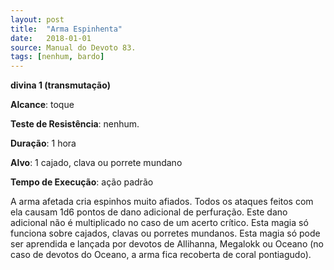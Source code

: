 ```yaml
---
layout: post
title:  "Arma Espinhenta"
date:   2018-01-01
source: Manual do Devoto 83.
tags: [nenhum, bardo]
---
```


**divina 1 (transmutação)**

**Alcance**: toque

**Teste de Resistência**: nenhum.

**Duração**: 1 hora

**Alvo**: 1 cajado, clava ou porrete mundano

**Tempo de Execução**: ação padrão

A arma afetada cria espinhos muito afiados. Todos os ataques feitos com ela causam 1d6 pontos de dano adicional de perfuração. Este dano adicional não é multiplicado no caso de um acerto crítico. Esta magia só funciona sobre cajados, clavas ou porretes mundanos.
Esta magia só pode ser aprendida e lançada por devotos de Allihanna, Megalokk ou Oceano (no caso de devotos do Oceano, a arma fica recoberta de coral pontiagudo).
